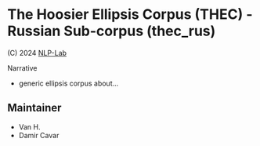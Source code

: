 # The Hoosier Ellipsis Corpus (THEC) - Russian Sub-corpus (thec_rus)


(C) 2024 [NLP-Lab](http://nlp-lab.org/)


Narrative
- generic ellipsis corpus about...



## Maintainer
- Van H.
- Damir Cavar

